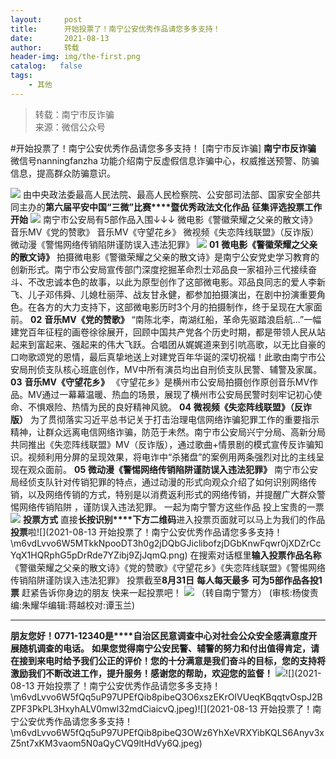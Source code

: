 ```yaml
---
layout:     post
title:      开始投票了！南宁公安优秀作品请您多多支持！
date:       2021-08-13
author:     转载
header-img: img/the-first.png
catalog:   false
tags:
    - 其他
---
```


<blockquote><p>转载：南宁市反诈骗<br>
来源：微信公众号</p></blockquote>

#开始投票了！南宁公安优秀作品请您多多支持！
[南宁市反诈骗]
**南宁市反诈骗**
微信号nanningfanzha
功能介绍南宁反虚假信息诈骗中心，权威推送预警、防骗信息，提高群众防骗意识。

![]({{site.baseurl}}/postimg/P9ficrEVSdibaiahrVF9rDbshoxeWibB2frx5dlPeuibFWLLSyevq4JdkuoudZVtmCA9HUbTjfO5Y2d3K7g1g3eJeqA.gif)
由中央政法委最高人民法院、最高人民检察院、公安部司法部、国家安全部共同主办的**第六届平安中国“三微”比赛****暨优秀政法文化作品**
**征集评选投票工作开始**
![]({{site.baseurl}}/postimg/vNcZoCka98XQN4pIZ2kxJMa7MDafumuu47VOcgPpMicoqlGvEJ27lGIBOBQFcNM8amtandN1uWB247z4GZrOvNg.jpeg)
南宁市公安局有5部作品入围↓↓↓
微电影《警徽荣耀之父亲的散文诗》
音乐MV《党的赞歌》
音乐MV《守望花乡》
微视频《失恋阵线联盟》（反诈版）
微动漫《警惕网络传销陷阱谨防误入违法犯罪》
![]({{site.baseurl}}/postimg/Ljib4So7yuWhFqClosic5ic5dNXTyXED5LmZCo1IA3R6JHB7Z8sEDoLHvbMj7gf4I60q3NHtQD5umjI9UtLicKT1VA.gif)
**01**
**微电影《警徽荣耀之父亲的散文诗》**
拍摄微电影《警徽荣耀之父亲的散文诗》是南宁公安党史学习教育的创新形式。南宁市公安局宣传部门深度挖掘革命烈士邓品良一家祖孙三代接续奋斗、不改忠诚本色的故事，以此为原型创作了这部微电影。邓品良同志的爱人李新飞、儿子邓伟舜、儿媳杜丽萍、战友甘永健，都参加拍摄演出，在剧中扮演重要角色。在各方的大力支持下，这部微电影历时3个月的拍摄制作，终于呈现在大家面前。
**02**
**音乐MV《党的赞歌》**
“南陈北李，南湖红船，革命先驱踏浪启航...”一幅建党百年征程的画卷徐徐展开，回顾中国共产党各个历史时期，都是带领人民从站起来到富起来、强起来的伟大飞跃。合唱团从娓娓道来到引吭高歌，以无比自豪的口吻歌颂党的恩情，最后真挚地送上对建党百年华诞的深切祝福！此歌由南宁市公安局刑侦支队核心班底创作，MV中所有演员均出自刑侦支队民警、辅警及家属。
**03**
**音乐MV《守望花乡》**
《守望花乡》是横州市公安局拍摄创作原创音乐MV作品。MV通过一幕幕温暖、热血的场景，展现了横州市公安局民警时刻牢记初心使命、不惧艰险、热情为民的良好精神风貌。
**04**
**微视频《失恋阵线联盟》（反诈版）**
为了贯彻落实习近平总书记关于打击治理电信网络诈骗犯罪工作的重要指示精神，让群众远离电信网络诈骗，防范于未然。南宁市公安局兴宁分局、高新分局共同推出《失恋阵线联盟》MV（反诈版），通过歌曲+情景剧的模式宣传反诈骗知识。视频利用分屏的呈现效果，将电诈中“杀猪盘”的案例用两条强烈对比的主线呈现在观众面前。
**05**
**微动漫《警惕网络传销陷阱谨防误入违法犯罪》**
南宁市公安局经侦支队针对传销犯罪的特点，通过动漫的形式向观众介绍了如何识别网络传销，以及网络传销的方式，特别是以消费返利形式的网络传销，并提醒广大群众警惕网络传销陷阱
，谨防误入违法犯罪。
一起为南宁警方这些作品
投上宝贵的一票
![]({{site.baseurl}}/postimg/Ljib4So7yuWhFqClosic5ic5dNXTyXED5LmZCo1IA3R6JHB7Z8sEDoLHvbMj7gf4I60q3NHtQD5umjI9UtLicKT1VA.gif)
**投票方式**
直接**长按识别****下方二维码**进入投票页面就可以马上为我们的作品**投票**啦![](2021-08-13
开始投票了！南宁公安优秀作品请您多多支持！\\m6vdLvvo6W5MTkkNpooDT3h0g2jDQbGJiclibofzjDGbKnwFqwr0jXDZrCcYqX1HQRphG5pDrRde7YZibj9ZjJqmQ.png)
在搜索对话框里**输入投票作品名称**《警徽荣耀之父亲的散文诗》《党的赞歌》《守望花乡》《失恋阵线联盟》《警惕网络传销陷阱谨防误入违法犯罪》
投票截至**8月31日**
**每人每天最多**
**可为5部作品各投1票**
赶紧告诉你身边的朋友
快来一起投票吧！
![]({{site.baseurl}}/postimg/iccwicaqCxXTZyRibmrJM2SOfUHBKZ8axG9IBFJra8xUia9Zl2xYR6OiaU53udZf2yDTMEghCQrQj2uic1Govmolpp3w.gif)
（转自南宁警方）
(审核:杨俊责编:朱耀华编辑:蒋越校对:谭玉兰)
***
**朋友您好！0771-12340是****自治区民意调查中心对社会公众安全感满意度开展随机调查的电话。**
**如果您觉得南宁公安民警、辅警的努力和付出值得肯定，请在接到来电时给予我们公正的评价！您的十分满意是我们奋斗的目标，您的支持将激励我们不断改进工作，提升服务！感谢您的帮助，欢迎您的监督！**
![]({{site.baseurl}}/postimg/m6vdLvvo6W5fQq5uP97UPEfQib8pibeQ3OIeVDxD23H3A2hshm9VPKwY5lU5bLvcdcrPes5XplD3ibsbDFZwyKDqA.jpeg)![](2021-08-13
开始投票了！南宁公安优秀作品请您多多支持！\\m6vdLvvo6W5fQq5uP97UPEfQib8pibeQ3O6xszEKrOIVUeqKBqqtvOspJ2BZPF3PkPL3HxyhALV0mwl32mdCiaicvQ.jpeg)![](2021-08-13
开始投票了！南宁公安优秀作品请您多多支持！\\m6vdLvvo6W5fQq5uP97UPEfQib8pibeQ3OWz6YhXeVRXYibKQLS6Anyv3xZ5nt7xKM3vaom5N0aQyCVQ9ltHdVy6Q.jpeg)
